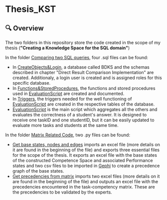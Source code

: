 # Thesis_KST

## 🔍 Overview

The two folders in this repository store the code created in the scope of my thesis (**"Creating a Knowledge Space for the SQL domain"**)

In the folder [Comparing two SQL queries](https://github.com/ajose98/Thesis_KST/tree/main/Comparing%20two%20SQL%20queries), four .sql files can be found:
- In [CreateObjects&Login](https://github.com/ajose98/Thesis_KST/blob/main/Comparing%20two%20SQL%20queries/CreateObjects%26Login.sql), a database called BDKS and the schemas described in chapter "Direct Result Comparison Implementation" are created. Additionaly, a login user is created and is assigned roles for this specific database.
- In [Functions&StoredProcedures](https://github.com/ajose98/Thesis_KST/blob/main/Comparing%20two%20SQL%20queries/Functions%26StoredProcedures.sql), the functions and stored procedures used in [EvaluationScript](https://github.com/ajose98/Thesis_KST/blob/main/Comparing%20two%20SQL%20queries/EvaluationScript.sql) are created and documented.
- In [Triggers](https://github.com/ajose98/Thesis_KST/blob/main/Comparing%20two%20SQL%20queries/Triggers.sql), the triggers needed for the well functioning of [EvaluationScript](https://github.com/ajose98/Thesis_KST/blob/main/Comparing%20two%20SQL%20queries/EvaluationScript.sql) are created in the respective tables of the database.
- [EvaluationScript](https://github.com/ajose98/Thesis_KST/blob/main/Comparing%20two%20SQL%20queries/EvaluationScript.sql) is the main script which aggregates all the others and evaluates the correctness of a student's answer. It is designed to receive one taskID and one studentID, but it can be easily updated to evaluate more tasks and students at the same time.


In the folder [Matrix Related Code](), two .py files can be found:
- [Get base states, nodes and edges]() imports an excel file (more details on it are found in the beginning of the file) and exports three essential files for the scope of the thesis. It exports an excel file with the base states of the constructed Competence Space and associated Performance states and two csv files to be imported in [Gephi](https://gephi.org/) to create a precedence graph of the base states.
- [Get precedencies from matrix]() imports two excel files (more details on it are found in the beginning of the file) and outputs an excel file with the precedencies encountered in the task-competency matrix. These are the precedencies to be validated by the experts.
